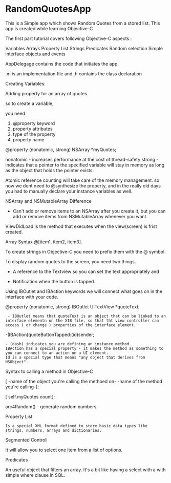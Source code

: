RandomQuotesApp
===============

This is a Simple app which shows Random Quotes from a stored list.  This app is created while learning Objective-C

The first part tutorial covers following Objective-C aspects :

   Variables 
   Arrays
   Property List
   Strings
   Predicates
   Random selection
   Simple interface objects and events

AppDelegage contains the code that initiates the app.

.m is an implementation file and .h contains the class declaration

Creating Variables:

Adding property for an array of quotes

so to create a variable,

you need 

1)  @property keyword 
2)  property attributes
3)  type of the property
4)  property name

@property (nonatomic, strong) NSArray *myQuotes;

nonatomic - increases performance at the cost of thread-safety
strong    - indicates that a pointer to the specified variable will stay in memory as long as the object that holds the pointer exists.

Atomic reference counting will take care of the memory management. so now we dont need to @synthesize the property, and in the really old days you had to manually declare your instance variables as well.

NSArray and NSMutableArray Difference 
  -  Can't add or remove items to an NSArray after you create it, but you can add or remove items from NSMutableArray whenever you want.

ViewDidLoad is the method that executes when the view(screen) is frist created.

Array Syntax @[item1, item2, item3].

To create strings in Objective-C you need to prefix them with the @ symbol.

To display random quotes to the screen, you need two things. 

  - A reference to the Textview so you can set the text appropriately and 

  - Notification when the button is tapped.

  Using IBOutlet and IBAction keywords we will connect what goes on in the interface with your code.

  @property (nonatomic, strong) IBOutlet UITextView *quoteText;

     - IBOutlet means that quoteText is an object that can be linked to an interface elementn on the XIB file, so that tht view controller can access ( or change ) properties of the interface element.

  -(IBAction)quoteButtonTapped:(id)sender;

  	- (dash) indicates you are defining an instance method.
  	IBAction has a special property - it makes the method as something to you can connect to an action on a UI element.
  	Id is a special type that means "any object that derives from NSObject". 

  Syntax to calling a method in Objective-C

  [ -name of the object you're calling the methoed on-  -name of the method you're calling-];

  [ self.myQuotes count];

  arc4Random() - generate random numbers

  
Property List

	Is a special XML format defined to store basic data types like strings, numbers, arrays and dictionaries.  

Segmented Controll

   It will allow you to select one item from a list of options.

Predicates

  An useful object that filters an array.  It's a bit like having a select with a with simple where clause in SQL.   










   
   
